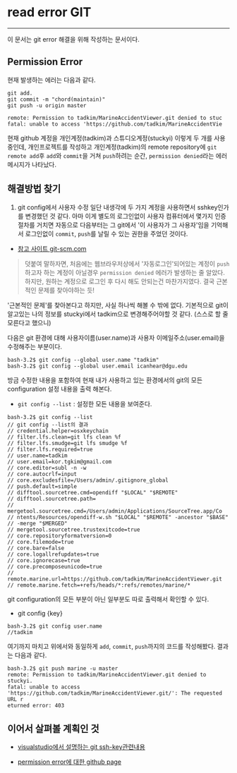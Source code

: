 # read error GIT
---
이 문서는 git error 해결을 위해 작성하는 문서이다.

## Permission Error
현재 발생하는 에러는 다음과 같다.
```
git add.
git commit -m "chord(maintain)"
git push -u origin master

remote: Permission to tadkim/MarineAccidentViewer.git denied to stuc
fatal: unable to access 'https://github.com/tadkim/MarineAccidentVie
```
현재 github 계정을 개인계정(tadkim)과 스튜디오계정(stuckyi) 이렇게 두 개를 사용중인데, 개인프로젝트를 작성하고 개인계정(tadkim)의 remote repository에 `git remote add`후 `add`와 `commit`을 거쳐 `push`하려는 순간, `permission denied`라는 에러메시지가 나타났다.



## 해결방법 찾기
1. git config에서 사용자 수정
일단 내생각에 두 가지 계정을 사용하면서 sshkey인가를 변경했던 것 같다. 아마 이게 별도의 로그인없이 사용자 컴퓨터에서 몇가지 인증절차를 거치면 자동으로 다음부터는 그 git에서 '이 사용자가 그 사용자'임을 기억해서 로그인없이 `commit`, `push`를 날릴 수 있는 권한을 주었던 것이다.
- [참고 사이트 git-scm.com](https://git-scm.com/book/ko/v1/%EC%8B%9C%EC%9E%91%ED%95%98%EA%B8%B0-Git-%EC%B5%9C%EC%B4%88-%EC%84%A4%EC%A0%95)

> 덧붙여 말하자면, 처음에는 웹브라우저상에서 '자동로그인'되어있는 계정이 `push`하고자 하는 계정이 아닐경우 `permission denied` 에러가 발생하는 줄 알았다. 하지만, 원하는 계정으로 로그인 후 다시 해도 안되는건 마찬가지였다. 결국 근본적인 문제를 찾아야하는 듯!

'근본적인 문제'를 찾아본다고 하지만, 사실 하나씩 해볼 수 밖에 없다. 기본적으로 git이 알고있는 나의 정보를 stuckyi에서 tadkim으로 변경해주어야할 것 같다. (스스로 할 줄 모른다고 했으니) 

다음은 git 환경에 대해 사용자이름(user.name)과 사용자 이메일주소(user.email)을 수정해주는 부분이다.

```
bash-3.2$ git config --global user.name "tadkim"                
bash-3.2$ git config --global user.email icanhear@dgu.edu
```

방금 수정한 내용을 포함하여 현재 내가 사용하고 있는 환경에서의 git의  모든 configuration 설정 내용을 출력 해본다.
- `git config --list` : 설정한 모든 내용을 보여준다.
```
bash-3.2$ git config --list
// git config --list의 결과
// credential.helper=osxkeychain                                       
// filter.lfs.clean=git lfs clean %f                               
// filter.lfs.smudge=git lfs smudge %f                             
// filter.lfs.required=true                                            
// user.name=tadkim                                                
// user.email=kor.tgkim@gmail.com                                      
// core.editor=subl -n -w                                          
// core.autocrlf=input                                             
// core.excludesfile=/Users/admin/.gitignore_global                    
// push.default=simple                                                 
// difftool.sourcetree.cmd=opendiff "$LOCAL" "$REMOTE"             
// difftool.sourcetree.path=                                           
// mergetool.sourcetree.cmd=/Users/admin/Applications/SourceTree.app/Co
// ntents/Resources/opendiff-w.sh "$LOCAL" "$REMOTE" -ancestor "$BASE" 
// -merge "$MERGED"                                                    
// mergetool.sourcetree.trustexitcode=true                             
// core.repositoryformatversion=0                                      
// core.filemode=true                                                  
// core.bare=false                                                     
// core.logallrefupdates=true                                          
// core.ignorecase=true                                                
// core.precomposeunicode=true                                         
// remote.marine.url=https://github.com/tadkim/MarineAccidentViewer.git
// remote.marine.fetch=+refs/heads/*:refs/remotes/marine/*          
```

git configuration의 모든 부분이 아닌 일부분도 따로 출력해서 확인할 수 있다.
- git config {key}
```
bash-3.2$ git config user.name
//tadkim
```
여기까지 마치고 위에서와 동일하게 `add`, `commit`, `push`까지의 코드를 작성해봤다. 결과는 다음과 같다.
```
bash-3.2$ git push marine -u master                                                               
remote: Permission to tadkim/MarineAccidentViewer.git denied to stuckyi.                          
fatal: unable to access 'https://github.com/tadkim/MarineAccidentViewer.git/': The requested URL r
eturned error: 403 
```


## 이어서 살펴볼 계획인 것
- [visualstudio에서 설명하는 git ssh-key관련내용](https://www.visualstudio.com/en-us/docs/git/use-ssh-keys-to-authenticate#rememberpassphrase)

- [permission error에 대한 github page](https://help.github.com/articles/error-permission-to-user-repo-denied-to-user-other-repo/)